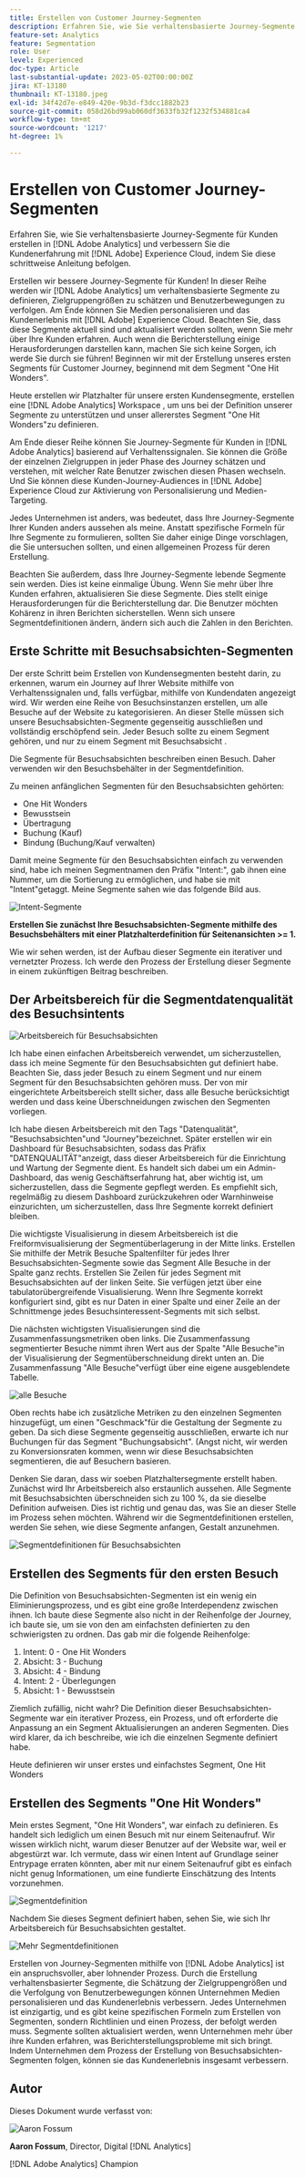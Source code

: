 ```yaml
---
title: Erstellen von Customer Journey-Segmenten
description: Erfahren Sie, wie Sie verhaltensbasierte Journey-Segmente für Kunden erstellen in [!DNL Adobe Analytics] und verbessern Sie die Kundenerfahrung mit [!DNL Adobe] Experience Cloud, indem Sie diese schrittweise Anleitung befolgen.
feature-set: Analytics
feature: Segmentation
role: User
level: Experienced
doc-type: Article
last-substantial-update: 2023-05-02T00:00:00Z
jira: KT-13180
thumbnail: KT-13180.jpeg
exl-id: 34f42d7e-e849-420e-9b3d-f3dcc1882b23
source-git-commit: 058d26bd99ab060df3633fb32f1232f534881ca4
workflow-type: tm+mt
source-wordcount: '1217'
ht-degree: 1%

---
```


# Erstellen von Customer Journey-Segmenten

Erfahren Sie, wie Sie verhaltensbasierte Journey-Segmente für Kunden erstellen in [!DNL Adobe Analytics] und verbessern Sie die Kundenerfahrung mit [!DNL Adobe] Experience Cloud, indem Sie diese schrittweise Anleitung befolgen.

Erstellen wir bessere Journey-Segmente für Kunden! In dieser Reihe werden wir [!DNL Adobe Analytics] um verhaltensbasierte Segmente zu definieren, Zielgruppengrößen zu schätzen und Benutzerbewegungen zu verfolgen. Am Ende können Sie Medien personalisieren und das Kundenerlebnis mit [!DNL Adobe] Experience Cloud. Beachten Sie, dass diese Segmente aktuell sind und aktualisiert werden sollten, wenn Sie mehr über Ihre Kunden erfahren. Auch wenn die Berichterstellung einige Herausforderungen darstellen kann, machen Sie sich keine Sorgen, ich werde Sie durch sie führen! Beginnen wir mit der Erstellung unseres ersten Segments für Customer Journey, beginnend mit dem Segment &quot;One Hit Wonders&quot;.

Heute erstellen wir Platzhalter für unsere ersten Kundensegmente, erstellen eine [!DNL Adobe Analytics] Workspace , um uns bei der Definition unserer Segmente zu unterstützen und unser allererstes Segment &quot;One Hit Wonders&quot;zu definieren.

Am Ende dieser Reihe können Sie Journey-Segmente für Kunden in [!DNL Adobe Analytics] basierend auf Verhaltenssignalen. Sie können die Größe der einzelnen Zielgruppen in jeder Phase des Journey schätzen und verstehen, mit welcher Rate Benutzer zwischen diesen Phasen wechseln. Und Sie können diese Kunden-Journey-Audiences in [!DNL Adobe] Experience Cloud zur Aktivierung von Personalisierung und Medien-Targeting.

Jedes Unternehmen ist anders, was bedeutet, dass Ihre Journey-Segmente Ihrer Kunden anders aussehen als meine. Anstatt spezifische Formeln für Ihre Segmente zu formulieren, sollten Sie daher einige Dinge vorschlagen, die Sie untersuchen sollten, und einen allgemeinen Prozess für deren Erstellung.

Beachten Sie außerdem, dass Ihre Journey-Segmente lebende Segmente sein werden. Dies ist keine einmalige Übung. Wenn Sie mehr über Ihre Kunden erfahren, aktualisieren Sie diese Segmente. Dies stellt einige Herausforderungen für die Berichterstellung dar. Die Benutzer möchten Kohärenz in ihren Berichten sicherstellen. Wenn sich unsere Segmentdefinitionen ändern, ändern sich auch die Zahlen in den Berichten.

## Erste Schritte mit Besuchsabsichten-Segmenten

Der erste Schritt beim Erstellen von Kundensegmenten besteht darin, zu erkennen, warum ein Journey auf Ihrer Website mithilfe von Verhaltenssignalen und, falls verfügbar, mithilfe von Kundendaten angezeigt wird. Wir werden eine Reihe von Besuchsinstanzen erstellen, um alle Besuche auf der Website zu kategorisieren. An dieser Stelle müssen sich unsere Besuchsabsichten-Segmente gegenseitig ausschließen und vollständig erschöpfend sein. Jeder Besuch sollte zu einem Segment gehören, und nur zu einem Segment mit Besuchsabsicht .

Die Segmente für Besuchsabsichten beschreiben einen Besuch. Daher verwenden wir den Besuchsbehälter in der Segmentdefinition.

Zu meinen anfänglichen Segmenten für den Besuchsabsichten gehörten:

* One Hit Wonders
* Bewusstsein
* Übertragung
* Buchung (Kauf)
* Bindung (Buchung/Kauf verwalten)

Damit meine Segmente für den Besuchsabsichten einfach zu verwenden sind, habe ich meinen Segmentnamen den Präfix &quot;Intent:&quot;, gab ihnen eine Nummer, um die Sortierung zu ermöglichen, und habe sie mit &quot;Intent&quot;getaggt. Meine Segmente sahen wie das folgende Bild aus.

![Intent-Segmente](assets/intent-segments.png)

**Erstellen Sie zunächst Ihre Besuchsabsichten-Segmente mithilfe des Besuchsbehälters mit einer Platzhalterdefinition für Seitenansichten >= 1.**

Wie wir sehen werden, ist der Aufbau dieser Segmente ein iterativer und vernetzter Prozess. Ich werde den Prozess der Erstellung dieser Segmente in einem zukünftigen Beitrag beschreiben.

## Der Arbeitsbereich für die Segmentdatenqualität des Besuchsintents

![Arbeitsbereich für Besuchsabsichten](assets/visit-intent-workspace.png)

Ich habe einen einfachen Arbeitsbereich verwendet, um sicherzustellen, dass ich meine Segmente für den Besuchsabsichten gut definiert habe. Beachten Sie, dass jeder Besuch zu einem Segment und nur einem Segment für den Besuchsabsichten gehören muss. Der von mir eingerichtete Arbeitsbereich stellt sicher, dass alle Besuche berücksichtigt werden und dass keine Überschneidungen zwischen den Segmenten vorliegen.

Ich habe diesen Arbeitsbereich mit den Tags &quot;Datenqualität&quot;, &quot;Besuchsabsichten&quot;und &quot;Journey&quot;bezeichnet. Später erstellen wir ein Dashboard für Besuchsabsichten, sodass das Präfix &quot;DATENQUALITÄT&quot;anzeigt, dass dieser Arbeitsbereich für die Einrichtung und Wartung der Segmente dient. Es handelt sich dabei um ein Admin-Dashboard, das wenig Geschäftserfahrung hat, aber wichtig ist, um sicherzustellen, dass die Segmente gepflegt werden. Es empfiehlt sich, regelmäßig zu diesem Dashboard zurückzukehren oder Warnhinweise einzurichten, um sicherzustellen, dass Ihre Segmente korrekt definiert bleiben.

Die wichtigste Visualisierung in diesem Arbeitsbereich ist die Freiformvisualisierung der Segmentüberlagerung in der Mitte links. Erstellen Sie mithilfe der Metrik Besuche Spaltenfilter für jedes Ihrer Besuchsabsichten-Segmente sowie das Segment Alle Besuche in der Spalte ganz rechts. Erstellen Sie Zeilen für jedes Segment mit Besuchsabsichten auf der linken Seite. Sie verfügen jetzt über eine tabulatorübergreifende Visualisierung. Wenn Ihre Segmente korrekt konfiguriert sind, gibt es nur Daten in einer Spalte und einer Zeile an der Schnittmenge jedes Besuchsinteressent-Segments mit sich selbst.

Die nächsten wichtigsten Visualisierungen sind die Zusammenfassungsmetriken oben links. Die Zusammenfassung segmentierter Besuche nimmt ihren Wert aus der Spalte &quot;Alle Besuche&quot;in der Visualisierung der Segmentüberschneidung direkt unten an. Die Zusammenfassung &quot;Alle Besuche&quot;verfügt über eine eigene ausgeblendete Tabelle.

![alle Besuche](assets/all-visits.png)

Oben rechts habe ich zusätzliche Metriken zu den einzelnen Segmenten hinzugefügt, um einen &quot;Geschmack&quot;für die Gestaltung der Segmente zu geben. Da sich diese Segmente gegenseitig ausschließen, erwarte ich nur Buchungen für das Segment &quot;Buchungsabsicht&quot;. (Angst nicht, wir werden zu Konversionsraten kommen, wenn wir diese Besuchsabsichten segmentieren, die auf Besuchern basieren.

Denken Sie daran, dass wir soeben Platzhaltersegmente erstellt haben. Zunächst wird Ihr Arbeitsbereich also erstaunlich aussehen. Alle Segmente mit Besuchsabsichten überschneiden sich zu 100 %, da sie dieselbe Definition aufweisen. Dies ist richtig und genau das, was Sie an dieser Stelle im Prozess sehen möchten. Während wir die Segmentdefinitionen erstellen, werden Sie sehen, wie diese Segmente anfangen, Gestalt anzunehmen.

![Segmentdefinitionen für Besuchsabsichten](assets/visit-intent-segment-defs.png)

## Erstellen des Segments für den ersten Besuch

Die Definition von Besuchsabsichten-Segmenten ist ein wenig ein Eliminierungsprozess, und es gibt eine große Interdependenz zwischen ihnen. Ich baute diese Segmente also nicht in der Reihenfolge der Journey, ich baute sie, um sie von den am einfachsten definierten zu den schwierigsten zu ordnen. Das gab mir die folgende Reihenfolge:

1. Intent: 0 - One Hit Wonders
1. Absicht: 3 - Buchung
1. Absicht: 4 - Bindung
1. Intent: 2 - Überlegungen
1. Absicht: 1 - Bewusstsein

Ziemlich zufällig, nicht wahr? Die Definition dieser Besuchsabsichten-Segmente war ein iterativer Prozess, ein Prozess, und oft erforderte die Anpassung an ein Segment Aktualisierungen an anderen Segmenten. Dies wird klarer, da ich beschreibe, wie ich die einzelnen Segmente definiert habe.

Heute definieren wir unser erstes und einfachstes Segment, One Hit Wonders

## Erstellen des Segments &quot;One Hit Wonders&quot;

Mein erstes Segment, &quot;One Hit Wonders&quot;, war einfach zu definieren. Es handelt sich lediglich um einen Besuch mit nur einem Seitenaufruf. Wir wissen wirklich nicht, warum dieser Benutzer auf der Website war, weil er abgestürzt war. Ich vermute, dass wir einen Intent auf Grundlage seiner Entrypage erraten könnten, aber mit nur einem Seitenaufruf gibt es einfach nicht genug Informationen, um eine fundierte Einschätzung des Intents vorzunehmen.

![Segmentdefinition](assets/segment-def.png)

Nachdem Sie dieses Segment definiert haben, sehen Sie, wie sich Ihr Arbeitsbereich für Besuchsabsichten gestaltet.

![Mehr Segmentdefinitionen](assets/more-segment-defs.png)

Erstellen von Journey-Segmenten mithilfe von [!DNL Adobe Analytics] ist ein anspruchsvoller, aber lohnender Prozess. Durch die Erstellung verhaltensbasierter Segmente, die Schätzung der Zielgruppengrößen und die Verfolgung von Benutzerbewegungen können Unternehmen Medien personalisieren und das Kundenerlebnis verbessern. Jedes Unternehmen ist einzigartig, und es gibt keine spezifischen Formeln zum Erstellen von Segmenten, sondern Richtlinien und einen Prozess, der befolgt werden muss. Segmente sollten aktualisiert werden, wenn Unternehmen mehr über ihre Kunden erfahren, was Berichterstellungsprobleme mit sich bringt. Indem Unternehmen dem Prozess der Erstellung von Besuchsabsichten-Segmenten folgen, können sie das Kundenerlebnis insgesamt verbessern.

## Autor

Dieses Dokument wurde verfasst von:

![Aaron Fossum](assets/aaron-headshot.png)

**Aaron Fossum**, Director, Digital [!DNL Analytics]

[!DNL Adobe Analytics] Champion
